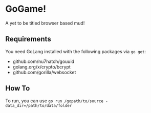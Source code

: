 # GoGame!

A yet to be titled browser based mud!

## Requirements

You need GoLang installed with the following packages via `go get`:

- github.com/nu7hatch/gouuid
- golang.org/x/crypto/bcrypt
- github.com/gorilla/websocket

## How To

To run, you can use `go run /gopath/to/source -data_dir=/path/to/data/folder`